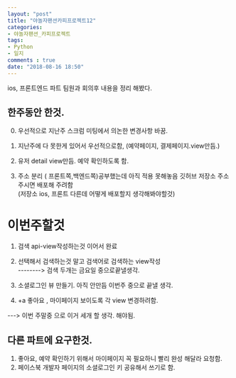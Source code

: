 ```yaml
---
layout: "post"
title: "야놀자팬션카피프로젝트12"    
categories:  
- 야놀자팬션_카피프로젝트      
tags:  
- Python    
- 일지       
comments : true    
date: "2018-08-16 18:50"  
---    
```


ios, 프론트엔드 파트 팀원과 회의후 내용을 정리 해봤다.  

## 한주동안 한것.
0. 우선적으로 지난주 스크럼 미팅에서 의논한 변경사항 바꿈. 

1. 지난주에 다 못한게 있어서 우선적으로함,
    (예약페이지, 결제페이지.view만듬.)

2. 유저 detail view만듬. 예약 확인하도록 함.

3. 주소 분리 ( 프론트쪽,백엔드쪽)공부했는데 아직 적용 못해놓음 
  깃허브 저장소 주소 주시면 배포해 주려함    
  (저장소 ios, 프론트 다른데 어떻게 배포할지  생각해봐야할것)



# 이번주할것   
1. 검색 api-view작성하는것 이어서 완료     
2. 선택해서 검색하는것 말고 검색어로 검색하는 view작성   
   --------> 검색 두개는 금요일 중으로끝낼생각. 
3. 소셜로그인 뷰  만들기. 아직 안만듬 이번주 중으로 끝낼 생각.   

4. +a 좋아요 , 마이페이지 보이도록 각 view 변경하려함.    

---> 이번 주말중 으로 이거 세개 할 생각. 해야됨.



## 다른 파트에 요구한것.   

1. 좋아요, 예약 확인하기 위해서 마이페이지  꼭 필요하니 빨리 완성 해달라 요청함.   
2. 페이스북 개발자 페이지의 소셜로그인 키 공유해서 쓰기로 함.   
  


    
    

